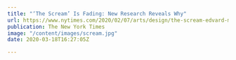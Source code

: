 ```yaml
---
title: "‘The Scream’ Is Fading: New Research Reveals Why"
url: https://www.nytimes.com/2020/02/07/arts/design/the-scream-edvard-munch-science.html
publication: The New York Times
image: "/content/images/scream.jpg"
date: 2020-03-18T16:27:05Z

---
```

